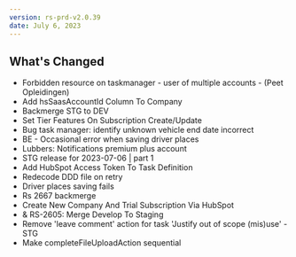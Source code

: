 ```yaml
---
version: rs-prd-v2.0.39
date: July 6, 2023
---
```


## What's Changed
* Forbidden resource on taskmanager - user of multiple accounts - (Peet Opleidingen)
* Add hsSaasAccountId Column To Company
* Backmerge STG to DEV
* Set Tier Features On Subscription Create/Update
* Bug task manager: identify unknown vehicle end date incorrect
* BE - Occasional error when saving driver places
* Lubbers: Notifications premium plus account
* STG release for 2023-07-06 | part 1
* Add HubSpot Access Token To Task Definition
* Redecode DDD file on retry
* Driver places saving fails
* Rs 2667 backmerge
* Create New Company And Trial Subscription Via HubSpot
* & RS-2605: Merge Develop To Staging
* Remove 'leave comment' action for task 'Justify out of scope (mis)use' - STG
* Make completeFileUploadAction sequential
